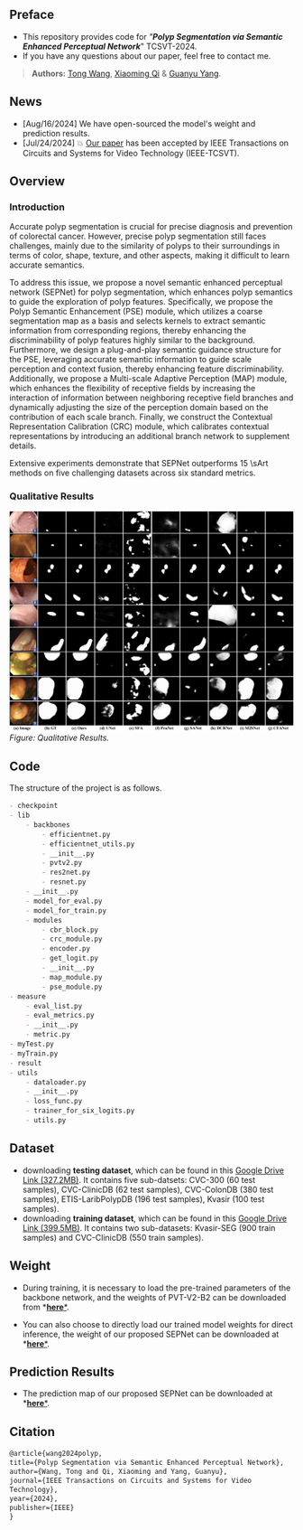 
## Preface

- This repository provides code for _"**Polyp Segmentation via Semantic Enhanced Perceptual Network**_" TCSVT-2024. 
- If you have any questions about our paper, feel free to contact me.
>  **Authors:** [Tong Wang](https://wangtong627.github.io/), [Xiaoming Qi](https://jerryqseu.github.io/) & [Guanyu Yang](https://cs.seu.edu.cn/gyyang/main.htm).

## News

- [Aug/16/2024] We have open-sourced the model's weight and prediction results. 
- [Jul/24/2024] 💥 [Our paper](https://ieeexplore.ieee.org/document/10608167) has been accepted by IEEE Transactions on Circuits and Systems for Video Technology (IEEE-TCSVT).
## Overview

### Introduction

Accurate polyp segmentation is crucial for precise diagnosis and prevention of colorectal cancer. However, precise polyp segmentation still faces challenges, mainly due to the similarity of polyps to their surroundings in terms of color, shape, texture, and other aspects, making it difficult to learn accurate semantics.

To address this issue, we propose a novel semantic enhanced perceptual network (SEPNet) for polyp segmentation, which enhances polyp semantics to guide the exploration of polyp features. Specifically, we propose the Polyp Semantic Enhancement (PSE) module, which utilizes a coarse segmentation map as a basis and selects kernels to extract semantic information from corresponding regions, thereby enhancing the discriminability of polyp features highly similar to the background. Furthermore, we design a plug-and-play semantic guidance structure for the PSE, leveraging accurate semantic information to guide scale perception and context fusion, thereby enhancing feature discriminability.
Additionally, we propose a Multi-scale Adaptive Perception (MAP) module, which enhances the flexibility of receptive fields by increasing the interaction of information between neighboring receptive field branches and dynamically adjusting the size of the perception domain based on the contribution of each scale branch.
Finally, we construct the Contextual Representation Calibration (CRC) module, which calibrates contextual representations by introducing an additional branch network to supplement details.

Extensive experiments demonstrate that SEPNet outperforms 15 \sArt methods on five challenging datasets across six standard metrics.

### Qualitative Results

![](https://github.com/wangtong627/SEPNet/blob/main/qualitative_results.png)
_Figure: Qualitative Results._

## Code

The structure of the project is as follows.
```markdown
- checkpoint
- lib
    - backbones
        - efficientnet.py
        - efficientnet_utils.py
        - __init__.py
        - pvtv2.py
        - res2net.py
        - resnet.py
    - __init__.py
    - model_for_eval.py
    - model_for_train.py
    - modules
        - cbr_block.py
        - crc_module.py
        - encoder.py
        - get_logit.py
        - __init__.py
        - map_module.py
        - pse_module.py
- measure
    - eval_list.py
    - eval_metrics.py
    - __init__.py
    - metric.py
- myTest.py
- myTrain.py
- result
- utils
    - dataloader.py
    - __init__.py
    - loss_func.py
    - trainer_for_six_logits.py
    - utils.py
```

## Dataset
- downloading **testing dataset**, which can be found in this [Google Drive Link (327.2MB)](https://drive.google.com/file/d/1Y2z7FD5p5y31vkZwQQomXFRB0HutHyao/view?usp=sharing). It contains five sub-datsets: CVC-300 (60 test samples), CVC-ClinicDB (62 test samples), CVC-ColonDB (380 test samples), ETIS-LaribPolypDB (196 test samples), Kvasir (100 test samples).
- downloading **training dataset**, which can be found in this [Google Drive Link (399.5MB)](https://drive.google.com/file/d/1YiGHLw4iTvKdvbT6MgwO9zcCv8zJ_Bnb/view?usp=sharing). It contains two sub-datasets: Kvasir-SEG (900 train samples) and CVC-ClinicDB (550 train samples).

## Weight 
- During training, it is necessary to load the pre-trained parameters of the backbone network, and the weights of PVT-V2-B2 can be downloaded from *[**here***](https://pan.seu.edu.cn:443/#/link/0775D9F57116CE2267D091181D1C86E7).

- You can also choose to directly load our trained model weights for direct inference, the weight of our proposed SEPNet can be downloaded at  *[**here***](https://pan.seu.edu.cn:443/#/link/A29A7D77DF2E47541397FFD38AD7A334).

## Prediction Results
- The prediction map of our proposed SEPNet can be downloaded at  *[**here***](https://pan.seu.edu.cn:443/#/link/0FADA6A9BC151291FD009934F7BC4294).

## Citation

```
@article{wang2024polyp,
title={Polyp Segmentation via Semantic Enhanced Perceptual Network},
author={Wang, Tong and Qi, Xiaoming and Yang, Guanyu},
journal={IEEE Transactions on Circuits and Systems for Video Technology},
year={2024},
publisher={IEEE}
}
```

